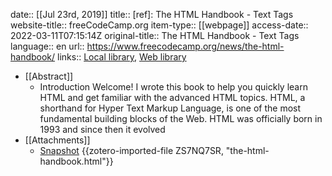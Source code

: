date:: [[Jul 23rd, 2019]]
title:: [ref]: The HTML Handbook - Text Tags
website-title:: freeCodeCamp.org
item-type:: [[webpage]]
access-date:: 2022-03-11T07:15:14Z
original-title:: The HTML Handbook - Text Tags
language:: en
url:: https://www.freecodecamp.org/news/the-html-handbook/
links:: [Local library](zotero://select/library/items/PZ5PIQL8), [Web library](https://www.zotero.org/users/7570551/items/PZ5PIQL8)

- [[Abstract]]
	- Introduction Welcome! I wrote this book to help you quickly learn HTML and get familiar with the advanced HTML topics. HTML, a shorthand for Hyper Text Markup Language, is one of the most fundamental building blocks of the Web. HTML was officially born in 1993 and since then it evolved
- [[Attachments]]
	- [Snapshot](https://www.freecodecamp.org/news/the-html-handbook/#tags-that-interact-with-text) {{zotero-imported-file ZS7NQ7SR, "the-html-handbook.html"}}
